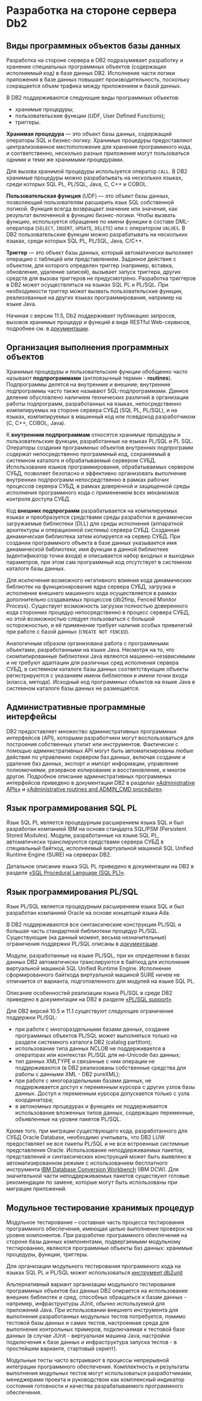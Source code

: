 # Разработка на стороне сервера Db2

## Виды программных объектов базы данных

Разработка на стороне сервера в DB2 подразумевает разработку и
хранение специальных программных объектов (содержащих исполняемый код)
в базе данных DB2. Исполнение части логики приложения в базе данных
повышает производительность, поскольку сокращается объем трафика между
приложением и базой данных.

В DB2 поддерживаются следующие виды программных объектов:
* хранимые процедуры;
* пользовательские функции (UDF, User Defined Functions);
* триггеры.

**Хранимая процедура** — это объект базы данных, содержащий операторы
SQL и бизнес-логику. Хранимые процедуры предоставляют централизованное
местоположение для хранения программного кода, и соответственно,
несколько разных приложения могут пользоваться одними и теми же
хранимыми процедурами.

Для вызова хранимой процедуры используется оператор `CALL`. В DB2
хранимые процедуры можно разрабатывать на нескольких языках, среди
которых SQL PL, PL/SQL, Java, C, C++ и COBOL.

**Пользовательская функция** (UDF) — это объект базы данных,
позволяющий пользователям расширить язык SQL собственной
логикой. Функция всегда возвращает значение или значения, как
результат включенной в функцию бизнес-логики. Чтобы вызвать функцию,
используется обращение по имени функции в составе DML-оператора
(`SELECT`, `INSERT`, `UPDATE`, `DELETE`) или с оператором `VALUES`. В
DB2 пользовательские функции можно разрабатывать на нескольких языках,
среди которых SQL PL, PL/SQL, Java, C/C++.

**Триггер** — это объект базы данных, который автоматически выполняет
операцию с таблицей или представлением.  Заданное действие с объектом,
для которого определен триггер (например, вставка, обновление,
удаление записей), вызывает запуск триггера, других средств для вызова
триггеров не предусмотрено.  Разработка триггеров в DB2 может
осуществляться на языках SQL PL и PL/SQL. При необходимости триггер
может вызвать пользовательские функции, реализованные на других языках
программирования, например на языке Java.

Начиная с версии 11.5, Db2 поддерживает публикацию запросов, вызовов
хранимых процедур и функций в виде RESTful Web-сервисов, подробнее
см. в [документации](https://www.ibm.com/support/knowledgecenter/en/SSEPGG_11.5.0/com.ibm.db2.luw.admin.rest.doc/doc/c_rest.html).


## Организация выполнения программных объектов

Хранимые процедуры и пользовательские функции обобщенно часто называют
**подпрограммами** (англоязычный термин - **routines**). Подпрограммы
делятся на внутренние и внешние; внутренние подпрограммы часто также
называют SQL-подпрограммами. Данное деление обусловлено наличием
технических различий в организации работы подпрограмм, разработанных
на языках, непосредственно компилируемых на стороне сервера СУБД
(SQL PL, PL/SQL), и на языках, компилируемых в машинный код
или псевдокод разработчиком (C, C++, COBOL, Java).

К **внутренним подпрограммам** относятся хранимые процедуры и
пользовательские функции, разработанные на языках PL/SQL и PL SQL.
Операторы создания программных объектов внутренних подпрограмм
содержат непосредственно программный код, сохраняемый в системном
каталоге и обрабатываемый сервером СУБД. Использование языков
программирования, обрабатываемых сервером СУБД, позволяет безопасно и
эффективно организовать выполнение внутренних подпрограмм
непосредственно в рамках рабочих процессов сервера СУБД, в рамках
доверенной и защищенной среды исполнения программного кода с
применением всех механизмов контроля доступа СУБД.

Код **внешних подпрограмм** разрабатывается на компилируемых языках и
преобразуется средствами среды разработки в динамически загружаемые
библиотеки (DLL) для среды исполнения (аппаратной архитектуры и
операционной системы) сервера СУБД. Созданная динамическая библиотека
затем копируется на сервер СУБД. При создании программного объекта в
базе данных указывается имя динамической библиотеки, имя функции в
данной библиотеке (идентификатор точки входа) и описывается набор
входных и выходных параметров, при этом сам программный код
отсутствует в системном каталоге базы данных.

Для исключения возможного негативного влияния кода динамических
библиотек на функционирование ядра сервера СУБД, загрузка и исполнение
внешнего машинного кода осуществляется в рамках дополнительно
создаваемых процессов (db2fmp, Fenced Monitor Process). Существует
возможность загрузки полностью доверенного кода сторонних процедур
непосредственно в процесс сервера СУБД, но этой возможностью следует
пользоваться с большой осторожностью, и её применение требует наличия
особых привилегий при работе с базой данных (`CREATE NOT FENCED`).

Аналогичным образом организована работа с программными объектами,
разработанными на языке Java.  Несмотря на то, что скомпилированные
библиотеки Java являются машинно-независимыми и не требуют адаптации
для различных сред исполнения сервера СУБД, в системном каталоге базы
данных соответствующие объекты регистрируются с указанием имени
библиотеки и имени точки входа (класса, метода). Исходный код
программных объектов на языке Java в системном каталоге базы данных не
размещается.


## Административные программные интерфейсы

DB2 предоставляет множество административных программных интерфейсов
(API), которыми разработчики могут воспользоваться для построения
собственных утилит или инструментов.  Фактически с помощью
административных API могут быть автоматизированы любые действия по
управлению сервером баз данных, включая создание и удаление баз
данных, экспорт и импорт информации, управление полномочиями,
резервное копирование и восстановление, и многое другое. Подробное
описание административных программных интерфейсов приведено в
документации DB2 в разделах
[«Administrative APIs»](http://www.ibm.com/support/knowledgecenter/SSEPGG_11.5.0/com.ibm.db2.luw.apdv.api.doc/doc/r0001915.html)
и 
[«Administrative routines and ADMIN_CMD procedure»](http://www.ibm.com/support/knowledgecenter/SSEPGG_11.5.0/com.ibm.db2.luw.sql.rtn.doc/doc/c0061222.html).


## Язык программирования SQL PL

Язык SQL PL является процедурным расширением языка SQL и был
разработан компанией IBM на основе стандарта SQL/PSM (Persistent
Stored Modules). Модули, разработанные на языке SQL PL, автоматически
транслируются средствами сервера СУБД в специальный байткод,
исполняемый виртуальной машиной SQL Unified Runtime Engine (SURE) на
серверах DB2.

Детальное описание языка SQL PL приведено в документации на DB2 в разделе
[«SQL Procedural Language (SQL PL)»](http://www.ibm.com/support/knowledgecenter/SSEPGG_11.5.0/com.ibm.db2.luw.apdv.sqlpl.doc/doc/c0011916.html).


## Язык программирования PL/SQL

Язык PL/SQL является процедурным расширением языка SQL и был
разработан компанией Oracle на основе концепций языка Ada.

В DB2 поддерживаются все синтаксические конструкции PL/SQL и большая
часть стандартной библиотеки процедур PL/SQL. Существующие (на данный
момент, весьма незначительные) ограничения поддержки PL/SQL описаны в
[документации](http://www.ibm.com/support/knowledgecenter/SSEPGG_11.5.0/com.ibm.db2.luw.apdv.plsql.doc/doc/c0053608.html).

Модули, разработанные на языке PL/SQL, при их определении в базах
данных DB2 автоматически транслируются в байткод для исполнения
виртуальной машиной SQL Unified Runtime Engine.  Исполнение
сформированного байткода виртуальной машиной SURE ничем не отличается
от варианта, подготовленного для модулей на языке SQL PL.

Описание особенностей реализации языка PL/SQL в среде DB2 приведено в документации
на DB2 в разделе
[«PL/SQL support»](http://www.ibm.com/support/knowledgecenter/SSEPGG_11.5.0/com.ibm.db2.luw.apdv.plsql.doc/doc/c0053607.html).

Для DB2 версий 10.5 и 11.1 существуют следующие ограничения поддержки PL/SQL:
* при работе с многораздельными базами данных, создание программных
  объектов PL/SQL может выполняться только на разделе системного
  каталога DB2 (catalog partition);
* использование типа данных NCLOB не поддерживается в операторах или
  контекстах PL/SQL для не-Unicode баз данных;
* тип данных XMLTYPE и связанные с ним операции не поддерживаются (в
  DB2 реализованы собственные средства для работы с данными XML - DB2
  pureXML);
* при работе с многораздельными базами данных, не поддерживается
  доступ к переменным курсора с других узлов базы данных. Доступ к
  переменным курсора допускается только с узла координатора;
* в автономных процедурах и функциях не поддерживается использование
  вложенных типов данных, содержащих переменные, объявленные на уровне
  пакетов PL/SQL.

Кроме того, при миграции существующего кода, разработанного для СУБД
Oracle Database, необходимо учитывать, что DB2 LUW предоставляет не
все пакеты PL/SQL и не все встроенные системные представления
Oracle. Использование неподдерживаемых пакетов, представлений и
синтаксических конструкций может быть выявлено в автоматизированном
режиме с использованием бесплатного инструмента
[IBM Database Conversion Workbench](https://community.ibm.com/community/user/hybriddatamanagement/communities/community-home?CommunityKey=582cbbdf-3409-4e35-b111-f1c05ee59b99)
(IBM DCW). Для значительной части неподдерживаемых пакетов существуют
готовые рекомендации по замене, которые могут быть использованы при
миграции приложений.


## Модульное тестирование хранимых процедур

Модульное тестирование – составная часть процесса тестирования
программного обеспечения, имеющая целью выполнение проверок на уровне
компонентов. При разработке программного обеспечения на стороне базы
данных компонентами, подвергаемыми модульному тестированию, являются
программные объекты баз данных: хранимые процедуры, функции, триггеры.

Для организации модульного тестирования программного кода на языках SQL PL и PL/SQL
может использоваться
[инструмент db2unit](https://db2unit.readthedocs.io/en/latest/Home/)

Альтернативный вариант организации модульного тестирования программных
объектов баз данных DB2 опирается на использование внешних библиотек и
сред, способных обращаться к базам данных - например, инфраструктуры
JUnit, обычно используемой для приложений Java.  При использовании
внешнего инструмента для выполнения разработанных модульных тестов
потребуется, помимо тестовой базы данных и самих тестов, настроенная
среда для выполнения контрольных примеров, подключаемая к тестовой
базе данных (в случае JUnit - виртуальная машина Java, настройки
подключения к базе данных и инфраструктура запуска тестов - в
простейшем варианте, стартовый скрипт).

Модульные тесты часто встраивают в процессы непрерывной интеграции
программного обеспечения.  Комплектность и результаты выполнения
модульных тестов могут использоваться разработчиками, менеджерами
проекта и руководством как комплексный индикатор состояния готовности
и качества разрабатываемого программного обеспечения.
